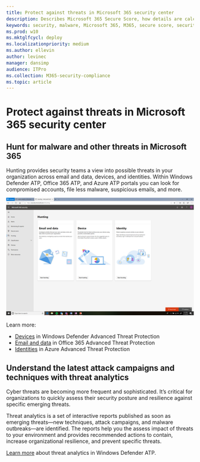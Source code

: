 ```yaml
---
title: Protect against threats in Microsoft 365 security center
description: Describes Microsoft 365 Secure Score, how details are calculated, and what security admins can expect using it.
keywords: security, malware, Microsoft 365, M365, secure score, security center, improvement actions
ms.prod: w10
ms.mktglfcycl: deploy
ms.localizationpriority: medium
ms.author: ellevin
author: levinec
manager: dansimp
audience: ITPro
ms.collection: M365-security-compliance  
ms.topic: article
---
```


# Protect against threats in Microsoft 365 security center

## Hunt for malware and other threats in Microsoft 365

Hunting provides security teams a view into possible threats in your organization across email and data, devices, and identities. Within Windows Defender ATP, Office 365 ATP, and Azure ATP portals you can look for compromised accounts, file less malware, suspicious emails, and more.

![Hunting page](./media/security-docs/hunt.png)

Learn more:

* [Devices](https://docs.microsoft.com/en-us/windows/security/threat-protection/windows-defender-atp/advanced-hunting-windows-defender-advanced-threat-protection) in Windows Defender Advanced Threat Protection
* [Email and data](https://docs.microsoft.com/en-us/office365/securitycompliance/office-365-atp) in Office 365 Advanced Threat Protection
* [Identities](https://docs.microsoft.com/en-us/azure-advanced-threat-protection/investigate-a-user) in Azure Advanced Threat Protection

## Understand the latest attack campaigns and techniques with threat analytics

Cyber threats are becoming more frequent and sophisticated. It’s critical for organizations to quickly assess their security posture and resilience against specific emerging threats.

Threat analytics is a set of interactive reports published as soon as emerging threats—new techniques, attack campaigns, and malware outbreaks—are identified. The reports help you the assess impact of threats to your environment and provides recommended actions to contain, increase organizational resilience, and prevent specific threats.

[Learn more](https://docs.microsoft.com/en-us/windows/security/threat-protection/windows-defender-atp/threat-analytics) about threat analytics in Windows Defender ATP.  